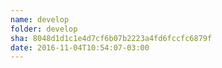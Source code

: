 ```yaml
---
name: develop
folder: develop
sha: 8048d1d1c1e4d7cf6b07b2223a4fd6fccfc6879f
date: 2016-11-04T10:54:07-03:00
---
```

